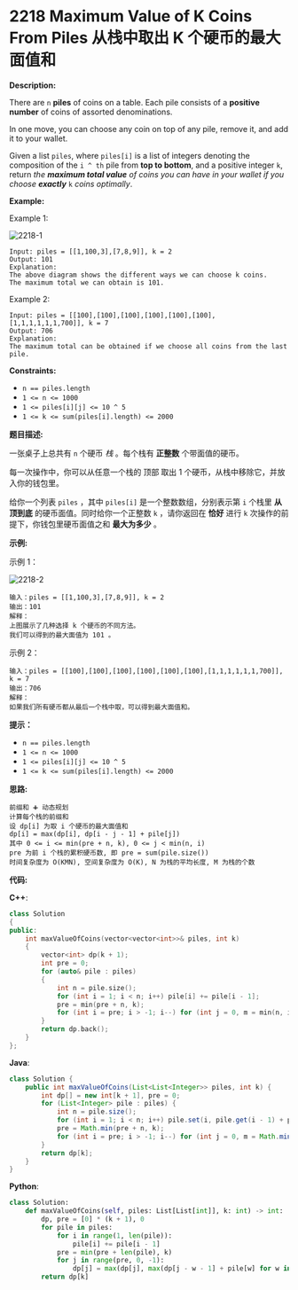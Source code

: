 # 2218 Maximum Value of K Coins From Piles 从栈中取出 K 个硬币的最大面值和

__Description:__

There are `n` __piles__ of coins on a table. Each pile consists of a __positive number__ of coins of assorted denominations.

In one move, you can choose any coin on top of any pile, remove it, and add it to your wallet.

Given a list `piles`, where `piles[i]` is a list of integers denoting the composition of the `i ^ th` pile from __top to bottom__, and a positive integer `k`, return _the __maximum total value__ of coins you can have in your wallet if you choose __exactly___ `k` _coins optimally_.

__Example:__

Example 1:

![2218-1](https://assets.leetcode.com/uploads/2019/11/09/e1.png)

```text
Input: piles = [[1,100,3],[7,8,9]], k = 2
Output: 101
Explanation:
The above diagram shows the different ways we can choose k coins.
The maximum total we can obtain is 101.
```

Example 2:

```text
Input: piles = [[100],[100],[100],[100],[100],[100],[1,1,1,1,1,1,700]], k = 7
Output: 706
Explanation:
The maximum total can be obtained if we choose all coins from the last pile.
```

__Constraints:__

- `n == piles.length`
- `1 <= n <= 1000`
- `1 <= piles[i][j] <= 10 ^ 5`
- `1 <= k <= sum(piles[i].length) <= 2000`

__题目描述:__

一张桌子上总共有 `n` 个硬币 _栈_ 。每个栈有 __正整数__ 个带面值的硬币。

每一次操作中，你可以从任意一个栈的 顶部 取出 1 个硬币，从栈中移除它，并放入你的钱包里。

给你一个列表 `piles` ，其中 `piles[i]` 是一个整数数组，分别表示第 `i` 个栈里 __从顶到底__ 的硬币面值。同时给你一个正整数 `k` ，请你返回在 __恰好__ 进行 `k` 次操作的前提下，你钱包里硬币面值之和 __最大为多少__ 。

__示例:__

示例 1：

![2218-2](https://assets.leetcode.com/uploads/2019/11/09/e1.png)

```text
输入：piles = [[1,100,3],[7,8,9]], k = 2
输出：101
解释：
上图展示了几种选择 k 个硬币的不同方法。
我们可以得到的最大面值为 101 。
```

示例 2：

```text
输入：piles = [[100],[100],[100],[100],[100],[100],[1,1,1,1,1,1,700]], k = 7
输出：706
解释：
如果我们所有硬币都从最后一个栈中取，可以得到最大面值和。
```

__提示：__

- `n == piles.length`
- `1 <= n <= 1000`
- `1 <= piles[i][j] <= 10 ^ 5`
- `1 <= k <= sum(piles[i].length) <= 2000`

__思路:__

```text
前缀和 ➕ 动态规划
计算每个栈的前缀和
设 dp[i] 为取 i 个硬币的最大面值和
dp[i] = max(dp[i], dp[i - j - 1] + pile[j])
其中 0 <= i <= min(pre + n, k), 0 <= j < min(n, i)
pre 为前 i 个栈的累积硬币数, 即 pre = sum(pile.size())
时间复杂度为 O(KMN), 空间复杂度为 O(K), N 为栈的平均长度, M 为栈的个数
```

__代码:__

__C++__:

```C++
class Solution 
{
public:
    int maxValueOfCoins(vector<vector<int>>& piles, int k) 
    {
        vector<int> dp(k + 1);
        int pre = 0;
        for (auto& pile : piles)
        {
            int n = pile.size();
            for (int i = 1; i < n; i++) pile[i] += pile[i - 1];
            pre = min(pre + n, k);
            for (int i = pre; i > -1; i--) for (int j = 0, m = min(n, i); j < m; j++) dp[i] = max(dp[i], dp[i - j - 1] + pile[j]);
        }
        return dp.back();
    }
};
```

__Java__:

```Java
class Solution {
    public int maxValueOfCoins(List<List<Integer>> piles, int k) {
        int dp[] = new int[k + 1], pre = 0;
        for (List<Integer> pile : piles) {
            int n = pile.size();
            for (int i = 1; i < n; i++) pile.set(i, pile.get(i - 1) + pile.get(i));
            pre = Math.min(pre + n, k);
            for (int i = pre; i > -1; i--) for (int j = 0, m = Math.min(n, i); j < m; j++) dp[i] = Math.max(dp[i], dp[i - j - 1] + pile.get(j));
        }
        return dp[k];
    }
}
```

__Python__:

```Python
class Solution:
    def maxValueOfCoins(self, piles: List[List[int]], k: int) -> int:
        dp, pre = [0] * (k + 1), 0
        for pile in piles:
            for i in range(1, len(pile)):
                pile[i] += pile[i - 1]
            pre = min(pre + len(pile), k)
            for j in range(pre, 0, -1):
                dp[j] = max(dp[j], max(dp[j - w - 1] + pile[w] for w in range(min(len(pile), j))))
        return dp[k]
```
